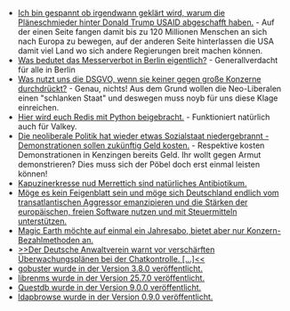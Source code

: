 * [Ich bin gespannt ob irgendwann geklärt wird, warum die Pläneschmieder hinter Donald Trump USAID abgeschafft haben.](https://www.deutschlandfunk.de/usaid-entwicklungshilfe-aids-malaria-hunger-trump-100.html) - Auf der einen Seite fangen damit bis zu 120 Millionen Menschen an sich nach Europa zu bewegen, auf der anderen Seite hinterlassen die USA damit viel Land wo sich andere Regierungen breit machen können.
* [Was bedutet das Messerverbot in Berlin eigentlich?](https://netzpolitik.org/2025/kommentar-es-geht-nicht-um-messer/) - Generallverdacht für alle in Berlin
* [Was nutzt uns die DSGVO, wenn sie keiner gegen große Konzerne durchdrückt?](https://noyb.eu/de/how-tiktok-aliexpress-wechat-ignore-your-gdpr-rights) - Genau, nichts! Aus dem Grund wollen die Neo-Liberalen einen "schlanken Staat" und deswegen muss noyb für uns diese Klage einreichen.
* [Hier wird euch Redis mit Python beigebracht.](https://www.freecodecamp.org/news/how-in-memory-caching-works-in-redis/) - Funktioniert natürlich auch für Valkey.
* [Die neoliberale Politik hat wieder etwas Sozialstaat niedergebrannt - Demonstrationen sollen zukünftig Geld kosten.](https://netzpolitik.org/2025/versammlungsfreiheit-stadt-kenzingen-will-geld-fuer-demonstration/) - Respektive kosten Demonstrationen in Kenzingen bereits Geld. Ihr wollt gegen Armut demonstrieren? Dies muss sich der Pöbel doch erst einmal leisten können!
* [Kapuzinerkresse nud Merrettich sind natürliches Antibiotikum.](https://www.kostbarenatur.net/antibiotika-tinktur-kapuzinerkresse-und-meerrettich-ansetzen/)
* [Möge es kein Feigenblatt sein und möge sich Deutschland endlich vom transatlantischen Aggressor emanzipieren und die Stärken der europäischen, freien Software nutzen und mit Steuermitteln unterstützen.](https://netzpolitik.org/2025/digitale-gemeingueter-eu-unterstuetzt-initiative-fuer-unabhaengigkeit-von-big-tech/)
* [Magic Earth möchte auf einmal ein Jahresabo, bietet aber nur Konzern-Bezahlmethoden an.](https://www.kuketz-blog.de/magic-earth-verlangt-jetzt-geld-und-vergisst-noch-die-google-freien-nutzer/)
* [>>Der Deutsche Anwaltverein warnt vor verschärften Überwachungsplänen bei der Chatkontrolle. [...]<<](https://netzpolitik.org/2025/massenueberwachung-anwaltverein-warnt-vor-verschaerften-chatkontrolle-plaenen/)
* [gobuster wurde in der Version 3.8.0 veröffentlicht.](https://github.com/OJ/gobuster/releases/tag/v3.8.0)
* [librenms wurde in der Version 25.7.0 veröffentlicht.](https://github.com/librenms/librenms/releases/tag/25.7.0)
* [Questdb wurde in der Version 9.0.0 veröffentlicht.](https://github.com/questdb/questdb/releases/tag/9.0.0)
* [ldapbrowse wurde in der Version 0.9.0 veröffentlicht.](https://github.com/david0/ldapbrowse/releases/tag/v0.9)
